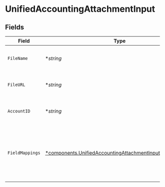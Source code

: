 # UnifiedAccountingAttachmentInput


## Fields

| Field                                                                                                                                 | Type                                                                                                                                  | Required                                                                                                                              | Description                                                                                                                           | Example                                                                                                                               |
| ------------------------------------------------------------------------------------------------------------------------------------- | ------------------------------------------------------------------------------------------------------------------------------------- | ------------------------------------------------------------------------------------------------------------------------------------- | ------------------------------------------------------------------------------------------------------------------------------------- | ------------------------------------------------------------------------------------------------------------------------------------- |
| `FileName`                                                                                                                            | **string*                                                                                                                             | :heavy_minus_sign:                                                                                                                    | The name of the attached file                                                                                                         | invoice.pdf                                                                                                                           |
| `FileURL`                                                                                                                             | **string*                                                                                                                             | :heavy_minus_sign:                                                                                                                    | The URL where the file can be accessed                                                                                                | https://example.com/files/invoice.pdf                                                                                                 |
| `AccountID`                                                                                                                           | **string*                                                                                                                             | :heavy_minus_sign:                                                                                                                    | The UUID of the associated account                                                                                                    | 801f9ede-c698-4e66-a7fc-48d19eebaa4f                                                                                                  |
| `FieldMappings`                                                                                                                       | [*components.UnifiedAccountingAttachmentInputFieldMappings](../../models/components/unifiedaccountingattachmentinputfieldmappings.md) | :heavy_minus_sign:                                                                                                                    | The custom field mappings of the object between the remote 3rd party & Panora                                                         | {<br/>"custom_field_1": "value1",<br/>"custom_field_2": "value2"<br/>}                                                                |